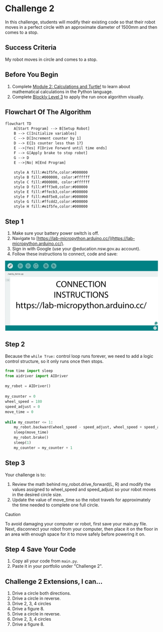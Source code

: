 # Challenge 2

In this challenge, students will modify their existing code so that their robot moves in a perfect circle with an approximate diameter of 1500mm and then comes to a stop.

## Success Criteria

My robot moves in circle and comes to a stop.

## Before You Begin

1. Complete [Module 2: Calculations and Turtle!](https://groklearning.com/learn/python-for-beginners/2/0/) to learn about mathematical calculations in the Python language.
2. Complete [Blockly Level 3](https://blockly.games/maze?lang=en&level=3&&skin=0) to apply the run once algorithm visually.

## Flowchart Of The Algorithm

```mermaid
flowchart TD
    A[Start Program] --> B[Setup Robot]
    B --> C[Initialize variables]
    C --> D[Increment counter by 1]
    D --> E{Is counter less than 1?}
    E -->|Yes| F[Drive Forward until time ends]
    F --> G[Apply brake to stop robot]
    G --> D
    E -->|No| H[End Program]

    style A fill:#e1f5fe,color:#000000
    style B fill:#000000, color:#ffffff
    style C fill:#000000, color:#ffffff
    style D fill:#fff3e0,color:#000000
    style E fill:#ffecb3,color:#000000
    style F fill:#e8f5e8,color:#000000
    style G fill:#ffcdd2,color:#000000
    style H fill:#e1f5fe,color:#000000
```

## Step 1

1. Make sure your battery power switch is off.
2. Navigate to [https://lab-micropython.arduino.cc/](https://lab-micropython.arduino.cc/).
3. Sign in with Google (use your @education.nsw.gov.au account).
4. Follow these instructions to connect, code and save:

![Animated connection instructions](images/instructions.gif "Animated connection instructions")

## Step 2

Because the `while True:` control loop runs forever, we need to add a logic control structure, so it only runs once then stops.

```python
from time import sleep
from aidriver import AIDriver

my_robot = AIDriver()

my_counter = 0
wheel_speed = 180
speed_adjust = 0
move_time = 0

while my_counter <= 1:
    my_robot.backward(wheel_speed - speed_adjust, wheel_speed + speed_adjust)
    sleep(move_time)
    my_robot.brake()
    sleep(1)
    my_counter = my_counter + 1
```

## Step 3

Your challenge is to:

1. Review the math behind my_robot.drive_forward(L, R) and modify the values assigned to wheel_speed and speed_adjust so your robot moves in the desired circle size.
2. Update the value of move_time so the robot travels for approximately the time needed to complete one full circle.

> [!Caution]
> To avoid damaging your computer or robot, first save your main.py file. Next, disconnect your robot from your computer, then place it on the floor in an area with enough space for it to move safely before powering it on.

## Step 4 Save Your Code

1. Copy all your code from `main.py`.
2. Paste it in your portfolio under "Challenge 2".

## Challenge 2 Extensions, I can…

1. Drive a circle both directions.
2. Drive a circle in reverse.
3. Drive 2, 3, 4 circles
4. Drive a figure 8.
5. Drive a circle in reverse.
6. Drive 2, 3, 4 circles
7. Drive a figure 8.
